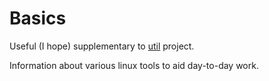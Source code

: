 # Basics
Useful (I hope) supplementary to [util](https://github.com/kiemlicz/util) project.

Information about various linux tools to aid day-to-day work.
